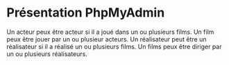 # Présentation PhpMyAdmin

Un acteur peux être acteur si il a joué dans un ou plusieurs films.
Un film peux être jouer par un ou plusieur acteurs.
Un réalisateur peut être un réalisateur si il a réalisé un ou plusieurs films.
Un films peux être diriger par un ou plusieurs réalisateurs.
